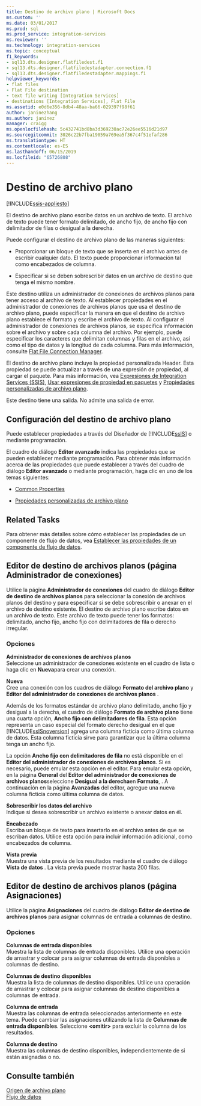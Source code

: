 ```yaml
---
title: Destino de archivo plano | Microsoft Docs
ms.custom: ''
ms.date: 03/01/2017
ms.prod: sql
ms.prod_service: integration-services
ms.reviewer: ''
ms.technology: integration-services
ms.topic: conceptual
f1_keywords:
- sql13.dts.designer.flatfiledest.f1
- sql13.dts.designer.flatfiledestadapter.connection.f1
- sql13.dts.designer.flatfiledestadapter.mappings.f1
helpviewer_keywords:
- flat files
- Flat File destination
- text file writing [Integration Services]
- destinations [Integration Services], Flat File
ms.assetid: e0d6e356-8db4-48aa-ba66-029397f98f61
author: janinezhang
ms.author: janinez
manager: craigg
ms.openlocfilehash: 5c432741bd8ba3d369230ac72e26ee5516d21d97
ms.sourcegitcommit: 3026c22b7fba19059a769ea5f367c4f51efaf286
ms.translationtype: HT
ms.contentlocale: es-ES
ms.lasthandoff: 06/15/2019
ms.locfileid: "65726808"
---
```

# <a name="flat-file-destination"></a>Destino de archivo plano

[!INCLUDE[ssis-appliesto](../../includes/ssis-appliesto-ssvrpluslinux-asdb-asdw-xxx.md)]


  El destino de archivo plano escribe datos en un archivo de texto. El archivo de texto puede tener formato delimitado, de ancho fijo, de ancho fijo con delimitador de filas o desigual a la derecha.  
  
 Puede configurar el destino de archivo plano de las maneras siguientes:  
  
-   Proporcionar un bloque de texto que se inserta en el archivo antes de escribir cualquier dato. El texto puede proporcionar información tal como encabezados de columna.  
  
-   Especificar si se deben sobrescribir datos en un archivo de destino que tenga el mismo nombre.  
  
 Este destino utiliza un administrador de conexiones de archivos planos para tener acceso al archivo de texto. Al establecer propiedades en el administrador de conexiones de archivos planos que usa el destino de archivo plano, puede especificar la manera en que el destino de archivo plano establece el formato y escribe el archivo de texto. Al configurar el administrador de conexiones de archivos planos, se especifica información sobre el archivo y sobre cada columna del archivo. Por ejemplo, puede especificar los caracteres que delimitan columnas y filas en el archivo, así como el tipo de datos y la longitud de cada columna. Para más información, consulte [Flat File Connection Manager](../../integration-services/connection-manager/flat-file-connection-manager.md).  
  
 El destino de archivo plano incluye la propiedad personalizada Header. Esta propiedad se puede actualizar a través de una expresión de propiedad, al cargar el paquete. Para más información, vea [Expresiones de Integration Services &#40;SSIS&#41;](../../integration-services/expressions/integration-services-ssis-expressions.md), [Usar expresiones de propiedad en paquetes](../../integration-services/expressions/use-property-expressions-in-packages.md) y [Propiedades personalizadas de archivo plano](../../integration-services/data-flow/flat-file-custom-properties.md).  
  
 Este destino tiene una salida. No admite una salida de error.  
  
## <a name="configuration-of-the-flat-file-destination"></a>Configuración del destino de archivo plano  
 Puede establecer propiedades a través del Diseñador de [!INCLUDE[ssIS](../../includes/ssis-md.md)] o mediante programación.  
  
 El cuadro de diálogo **Editor avanzado** indica las propiedades que se pueden establecer mediante programación. Para obtener más información acerca de las propiedades que puede establecer a través del cuadro de diálogo **Editor avanzado** o mediante programación, haga clic en uno de los temas siguientes:  
  
-   [Common Properties](https://msdn.microsoft.com/library/51973502-5cc6-4125-9fce-e60fa1b7b796)  
  
-   [Propiedades personalizadas de archivo plano](../../integration-services/data-flow/flat-file-custom-properties.md)  
  
## <a name="related-tasks"></a>Related Tasks  
 Para obtener más detalles sobre cómo establecer las propiedades de un componente de flujo de datos, vea [Establecer las propiedades de un componente de flujo de datos](../../integration-services/data-flow/set-the-properties-of-a-data-flow-component.md).  
  
## <a name="flat-file-destination-editor-connection-manager-page"></a>Editor de destino de archivos planos (página Administrador de conexiones)
  Utilice la página **Administrador de conexiones** del cuadro de diálogo **Editor de destino de archivos planos** para seleccionar la conexión de archivos planos del destino y para especificar si se debe sobrescribir o anexar en el archivo de destino existente. El destino de archivo plano escribe datos en un archivo de texto. Este archivo de texto puede tener los formatos: delimitado, ancho fijo, ancho fijo con delimitadores de fila o derecho irregular.  
  
### <a name="options"></a>Opciones  
 **Administrador de conexiones de archivos planos**  
 Seleccione un administrador de conexiones existente en el cuadro de lista o haga clic en **Nueva**para crear una conexión.  
  
 **Nueva**  
 Cree una conexión con los cuadros de diálogo **Formato del archivo plano** y **Editor del administrador de conexiones de archivos planos** .  
  
 Además de los formatos estándar de archivo plano delimitado, ancho fijo y desigual a la derecha, el cuadro de diálogo **Formato de archivo plano** tiene una cuarta opción, **Ancho fijo con delimitadores de fila**. Esta opción representa un caso especial del formato derecho desigual en el que [!INCLUDE[ssISnoversion](../../includes/ssisnoversion-md.md)] agrega una columna ficticia como última columna de datos. Esta columna ficticia sirve para garantizar que la última columna tenga un ancho fijo.  
  
 La opción **Ancho fijo con delimitadores de fila** no está disponible en el **Editor del administrador de conexiones de archivos planos**. Si es necesario, puede emular esta opción en el editor. Para emular esta opción, en la página **General** del **Editor del administrador de conexiones de archivos planos**seleccione **Desigual a la derecha**en **Formato**, . A continuación en la página **Avanzadas** del editor, agregue una nueva columna ficticia como última columna de datos.  
  
 **Sobrescribir los datos del archivo**  
 Indique si desea sobrescribir un archivo existente o anexar datos en él.  
  
 **Encabezado**  
 Escriba un bloque de texto para insertarlo en el archivo antes de que se escriban datos. Utilice esta opción para incluir información adicional, como encabezados de columna.  
  
 **Vista previa**  
 Muestra una vista previa de los resultados mediante el cuadro de diálogo **Vista de datos** . La vista previa puede mostrar hasta 200 filas.  
  
## <a name="flat-file-destination-editor-mappings-page"></a>Editor de destino de archivos planos (página Asignaciones)
  Utilice la página **Asignaciones** del cuadro de diálogo **Editor de destino de archivos planos** para asignar columnas de entrada a columnas de destino.  
  
### <a name="options"></a>Opciones  
 **Columnas de entrada disponibles**  
 Muestra la lista de columnas de entrada disponibles. Utilice una operación de arrastrar y colocar para asignar columnas de entrada disponibles a columnas de destino.  
  
 **Columnas de destino disponibles**  
 Muestra la lista de columnas de destino disponibles. Utilice una operación de arrastrar y colocar para asignar columnas de destino disponibles a columnas de entrada.  
  
 **Columna de entrada**  
 Muestra las columnas de entrada seleccionadas anteriormente en este tema. Puede cambiar las asignaciones utilizando la lista de **Columnas de entrada disponibles**. Seleccione **\<omitir>** para excluir la columna de los resultados.  
  
 **Columna de destino**  
 Muestra las columnas de destino disponibles, independientemente de si están asignadas o no.  
  
## <a name="see-also"></a>Consulte también  
 [Origen de archivo plano](../../integration-services/data-flow/flat-file-source.md)   
 [Flujo de datos](../../integration-services/data-flow/data-flow.md)  
  
  
